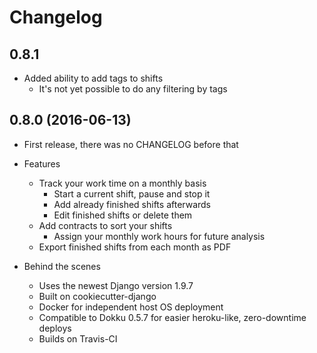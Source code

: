 # Changelog

## 0.8.1

* Added ability to add tags to shifts
    * It's not yet possible to do any filtering by tags

## 0.8.0 (2016-06-13)

* First release, there was no CHANGELOG before that
* Features
    * Track your work time on a monthly basis
        * Start a current shift, pause and stop it
        * Add already finished shifts afterwards
        * Edit finished shifts or delete them
    * Add contracts to sort your shifts
        * Assign your monthly work hours for future analysis
    * Export finished shifts from each month as PDF

* Behind the scenes
    * Uses the newest Django version 1.9.7
    * Built on cookiecutter-django
    * Docker for independent host OS deployment
    * Compatible to Dokku 0.5.7 for easier heroku-like, zero-downtime deploys
    * Builds on Travis-CI
